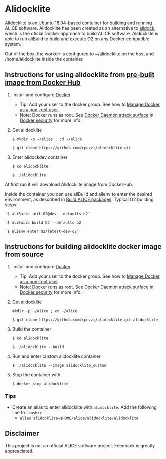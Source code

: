 # Alidocklite

Alidocklite is an Ubuntu 18.04-based container for building and running ALICE software. Alidocklite has been created as an alternative to [alidock](https://github.com/alidock/alidock/wiki), which is the oficial Docker approach to build ALICE software. Alidocklite is able to run aliBuild to build and execute O2 on any Docker-compatible system.

Out of the box, the workdir is configured to ~/alidocklite on the host and /home/alidocklite inside the container.

## Instructions for using alidocklite from [pre-built image from Docker Hub](https://hub.docker.com/r/rpez/alidocklite)

1. Install and configure [Docker](https://www.docker.com/community-edition).
    * Tip: Add your user to the docker group. See how to [Manage Docker as a non-root user](https://docs.docker.com/engine/installation/linux/linux-postinstall/#manage-docker-as-a-non-root-user).
    * Note: Docker runs as root. See [Docker Daemon attack surface](https://docs.docker.com/engine/security/security/#docker-daemon-attack-surface) in [Docker security](https://docs.docker.com/engine/security/security/) for more info.

2. Get alidocklite

    `$ mkdir -p ~/alice ; cd ~/alice`

    `$ git clone https://github.com/rpezzi/alidocklite.git`

3. Enter alidockdev container

    `$ cd alidocklite`

    `$ ./alidocklite`

At first run it will download Alidocklite image from DockerHub.

Inside the container you can use aliBuild and alienv to enter the desired environment, as described in [Build ALICE packages](https://alice-doc.github.io/alice-analysis-tutorial/building/build.html). Typical O2 building steps:

    `$ aliBuild init O2@dev --defaults o2`

    `$ aliBuild build O2 --defaults o2`

    `$ alienv enter O2/latest-dev-o2`

## Instructions for building alidocklite docker image from source

1. Install and configure [Docker](https://www.docker.com/community-edition).
    * Tip: Add your user to the docker group. See how to [Manage Docker as a non-root user](https://docs.docker.com/engine/installation/linux/linux-postinstall/#manage-docker-as-a-non-root-user).
    * Note: Docker runs as root. See [Docker Daemon attack surface](https://docs.docker.com/engine/security/security/#docker-daemon-attack-surface) in [Docker security](https://docs.docker.com/engine/security/security/) for more info.

2. Get alidocklite

    `mkdir -p ~/alice ; cd ~/alice`

    `$ git clone https://github.com/rpezzi/alidocklite.git alidocklite`

3. Build the container

    `$ cd alidocklite`

    `$ ./alidocklite --build`

4. Run and enter custom alidocklite container

    `$ ./alidocklite --image alidocklite_custom`

5. Stop the container with

    `$ docker stop alidocklite`

### Tips

* Create an alias to enter alidocklite with `alidocklite`. Add the following line to `.bashrc`
  * `alias alidocklite=$HOME/alice/alidocklite/alidocklite`

## Disclaimer

This project is not an official ALICE software project. Feedback is greatly appreaciated.
